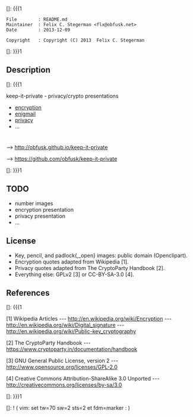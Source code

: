 []: {{{1

    File        : README.md
    Maintainer  : Felix C. Stegerman <flx@obfusk.net>
    Date        : 2013-12-09

    Copyright   : Copyright (C) 2013  Felix C. Stegerman

[]: }}}1

## Description
[]: {{{1

  keep-it-private - privacy/crypto presentations

  * [encryption](encryption/index.html)
  * [enigmail](enigmail/index.html)
  * [privacy](privacy/index.html)
  * ...

#

  --> http://obfusk.github.io/keep-it-private

  --> https://github.com/obfusk/keep-it-private

[]: }}}1

## TODO

  * number images
  * encryption presentation
  * privacy presentation
  * ...

## License

  * Key, pencil, and padlock{,_open} images: public domain
    (Openclipart).
  * Encryption quotes adapted from Wikipedia [1].
  * Privacy quotes adapted from The CryptoParty Handbook [2].
  * Everything else: GPLv2 [3] or CC-BY-SA-3.0 [4].

## References
[]: {{{1

  [1] Wikipedia Articles
  --- http://en.wikipedia.org/wiki/Encryption
  --- http://en.wikipedia.org/wiki/Digital_signature
  --- http://en.wikipedia.org/wiki/Public-key_cryptography

  [2] The CryptoParty Handbook
  --- https://www.cryptoparty.in/documentation/handbook

  [3] GNU General Public License, version 2
  --- http://www.opensource.org/licenses/GPL-2.0

  [4] Creative Commons Attribution-ShareAlike 3.0 Unported
  --- http://creativecommons.org/licenses/by-sa/3.0

[]: }}}1

[]: ! ( vim: set tw=70 sw=2 sts=2 et fdm=marker : )
